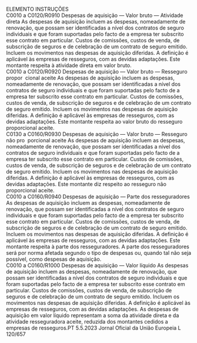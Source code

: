  
ELEMENTO  INSTRUÇÕES  
C0010 a 
C0120/R0910  Despesas de aquisição — Valor 
bruto — Atividade direta  As despesas de aquisição incluem as despesas, nomeadamente de renovação, que 
possam ser identificadas a nível dos contratos de seguro individuais e que foram 
suportadas pelo facto de a empresa ter subscrito esse contrato em particular. 
Custos de comissões, custos de venda, de subscrição de seguros e de celebração 
de um contrato de seguro emitido. Incluem os movimentos nas despesas de 
aquisição diferidas. A definição é aplicável às empresas de resseguros, com as 
devidas adaptações. 
Este montante respeita à atividade direta em valor bruto.  
C0010 a 
C0120/R0920  Despesas de aquisição — Valor 
bruto — Resseguro propor ­
cional aceite  As despesas de aquisição incluem as despesas, nomeadamente de renovação, que 
possam ser identificadas a nível dos contratos de seguro individuais e que foram 
suportadas pelo facto de a empresa ter subscrito esse contrato em particular. 
Custos de comissões, custos de venda, de subscrição de seguros e de celebração 
de um contrato de seguro emitido. Incluem os movimentos nas despesas de 
aquisição diferidas. A definição é aplicável às empresas de resseguros, com as 
devidas adaptações. 
Este montante respeita ao valor bruto do resseguro proporcional aceite.  
C0130 a 
C0160/R0930  Despesas de aquisição — Valor 
bruto — Resseguro não pro ­
porcional aceite  As despesas de aquisição incluem as despesas, nomeadamente de renovação, que 
possam ser identificadas a nível dos contratos de seguro individuais e que foram 
suportadas pelo facto de a empresa ter subscrito esse contrato em particular. 
Custos de comissões, custos de venda, de subscrição de seguros e de celebração 
de um contrato de seguro emitido. Incluem os movimentos nas despesas de 
aquisição diferidas. A definição é aplicável às empresas de resseguros, com as 
devidas adaptações. 
Este montante diz respeito ao resseguro não proporcional aceite.  
C0010 a 
C0160/R0940  Despesas de aquisição — Parte 
dos resseguradores  As despesas de aquisição incluem as despesas, nomeadamente de renovação, que 
possam ser identificadas a nível dos contratos de seguro individuais e que foram 
suportadas pelo facto de a empresa ter subscrito esse contrato em particular. 
Custos de comissões, custos de venda, de subscrição de seguros e de celebração 
de um contrato de seguro emitido. Incluem os movimentos nas despesas de 
aquisição diferidas. A definição é aplicável às empresas de resseguros, com as 
devidas adaptações. 
Este montante respeita à parte dos resseguradores. 
A parte dos resseguradores será por norma afetada segundo o tipo de despesas ou, 
quando tal não seja possível, como despesas de aquisição.  
C0010 a 
C0160/R1000  Despesas de aquisição — Valor 
líquido  As despesas de aquisição incluem as despesas, nomeadamente de renovação, que 
possam ser identificadas a nível dos contratos de seguro individuais e que foram 
suportadas pelo facto de a empresa ter subscrito esse contrato em particular. 
Custos de comissões, custos de venda, de subscrição de seguros e de celebração 
de um contrato de seguro emitido. Incluem os movimentos nas despesas de 
aquisição diferidas. A definição é aplicável às empresas de resseguros, com as 
devidas adaptações. 
As despesas de aquisição em valor líquido representam a soma da atividade direta 
e da atividade resseguradora aceite, reduzida dos montantes cedidos a empresas de 
resseguros.PT  5.5.2023 Jornal Oficial da União Europeia L 120/657